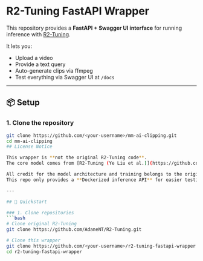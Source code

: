 # R2-Tuning FastAPI Wrapper 

This repository provides a **FastAPI + Swagger UI interface** for running inference with [R2-Tuning](https://github.com/yeliudev/R2-Tuning).

It lets you:
- Upload a video
- Provide a text query
- Auto-generate clips via ffmpeg
- Test everything via Swagger UI at `/docs`

---
## 📦 Setup

### 1. Clone the repository
```bash
git clone https://github.com/<your-username>/mm-ai-clipping.git
cd mm-ai-clipping
## License Notice

This wrapper is **not the original R2-Tuning code**.  
The core model comes from [R2-Tuning (Ye Liu et al.)](https://github.com/yeliudev/R2-Tuning), which is licensed under the BSD 3-Clause License (see [THIRD_PARTY_LICENSES.md](./THIRD_PARTY_LICENSES.md)).

All credit for the model architecture and training belongs to the original authors.  
This repo only provides a **Dockerized inference API** for easier testing at own premises.

---

## 🚀 Quickstart

### 1. Clone repositories
```bash
# Clone original R2-Tuning
git clone https://github.com/AdaneNT/R2-Tuning.git

# Clone this wrapper
git clone https://github.com/<your-username>/r2-tuning-fastapi-wrapper.git
cd r2-tuning-fastapi-wrapper
